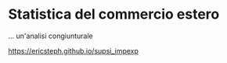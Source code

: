 # Statistica del commercio estero
... un'analisi congiunturale

https://ericsteph.github.io/supsi_impexp
